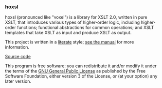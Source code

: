 ### hoxsl

hoxsl (pronounced like "voxel") is a library for XSLT 2.0, written in pure
XSLT, that introduces various types of higher-order logic, including
higher-order functions; functional abstractions for common operations; and
XSLT templates that take XSLT as input and produce XSLT as output.

This project is written in a [literate][] style; [see the manual][manual]
for more information.

[Source code][src]

This program is free software: you can redistribute it and/or modify it
under the terms of the [GNU General Public License][gpl] as published by the
Free Software Foundation, either version 3 of the License, or (at your
option) any later version.

[literate]: http://www.literateprogramming.com/
[manual]: manual/
[src]: http://git.savannah.gnu.org/cgit/hoxsl.git
[gpl]: https://www.gnu.org/licenses/gpl.html
